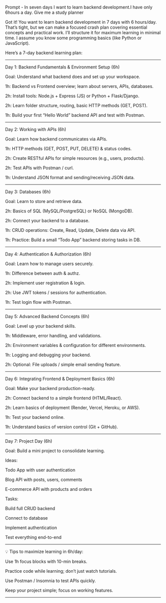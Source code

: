 Prompt - In seven days I want to learn backend development.I have only 6hours a day. Give me a study planner

Got it! You want to learn backend development in 7 days with 6 hours/day. That’s tight, but we can make a focused crash plan covering essential concepts and practical work. I’ll structure it for maximum learning in minimal time. I assume you know some programming basics (like Python or JavaScript).

Here’s a 7-day backend learning plan:


---

Day 1: Backend Fundamentals & Environment Setup (6h)

Goal: Understand what backend does and set up your workspace.

1h: Backend vs Frontend overview; learn about servers, APIs, databases.

2h: Install tools: Node.js + Express (JS) or Python + Flask/Django.

2h: Learn folder structure, routing, basic HTTP methods (GET, POST).

1h: Build your first “Hello World” backend API and test with Postman.



---

Day 2: Working with APIs (6h)

Goal: Learn how backend communicates via APIs.

1h: HTTP methods (GET, POST, PUT, DELETE) & status codes.

2h: Create RESTful APIs for simple resources (e.g., users, products).

2h: Test APIs with Postman / curl.

1h: Understand JSON format and sending/receiving JSON data.



---

Day 3: Databases (6h)

Goal: Learn to store and retrieve data.

2h: Basics of SQL (MySQL/PostgreSQL) or NoSQL (MongoDB).

2h: Connect your backend to a database.

1h: CRUD operations: Create, Read, Update, Delete data via API.

1h: Practice: Build a small “Todo App” backend storing tasks in DB.



---

Day 4: Authentication & Authorization (6h)

Goal: Learn how to manage users securely.

1h: Difference between auth & authz.

2h: Implement user registration & login.

2h: Use JWT tokens / sessions for authentication.

1h: Test login flow with Postman.



---

Day 5: Advanced Backend Concepts (6h)

Goal: Level up your backend skills.

1h: Middleware, error handling, and validations.

2h: Environment variables & configuration for different environments.

1h: Logging and debugging your backend.

2h: Optional: File uploads / simple email sending feature.



---

Day 6: Integrating Frontend & Deployment Basics (6h)

Goal: Make your backend production-ready.

2h: Connect backend to a simple frontend (HTML/React).

2h: Learn basics of deployment (Render, Vercel, Heroku, or AWS).

1h: Test your backend online.

1h: Understand basics of version control (Git + GitHub).



---

Day 7: Project Day (6h)

Goal: Build a mini project to consolidate learning.

Ideas:

Todo App with user authentication

Blog API with posts, users, comments

E-commerce API with products and orders


Tasks:

Build full CRUD backend

Connect to database

Implement authentication

Test everything end-to-end




---

💡 Tips to maximize learning in 6h/day:

Use 1h focus blocks with 10-min breaks.

Practice code while learning; don’t just watch tutorials.

Use Postman / Insomnia to test APIs quickly.

Keep your project simple; focus on working features.



---